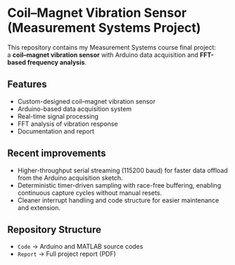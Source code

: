 # Coil–Magnet Vibration Sensor (Measurement Systems Project)

This repository contains my Measurement Systems course final project:  
a **coil–magnet vibration sensor** with Arduino data acquisition and **FFT-based frequency analysis**.

## Features
- Custom-designed coil–magnet vibration sensor
- Arduino-based data acquisition system
- Real-time signal processing
- FFT analysis of vibration response
- Documentation and report

## Recent improvements
- Higher-throughput serial streaming (115200 baud) for faster data offload from the Arduino acquisition sketch.
- Deterministic timer-driven sampling with race-free buffering, enabling continuous capture cycles without manual resets.
- Cleaner interrupt handling and code structure for easier maintenance and extension.

## Repository Structure
- `Code` → Arduino and MATLAB source codes 
- `Report` → Full project report (PDF)  
